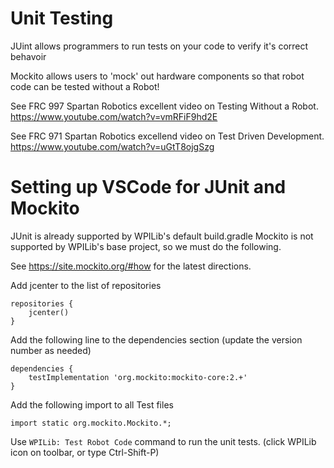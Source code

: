 # Unit Testing

JUint allows programmers to run tests on your code to verify it's correct behavoir

Mockito allows users to 'mock' out hardware components so that robot code can be tested without a Robot!

See FRC 997 Spartan Robotics excellent video on Testing Without a Robot.  
https://www.youtube.com/watch?v=vmRFiF9hd2E

See FRC 971 Spartan Robotics excellend video on Test Driven Development.
https://www.youtube.com/watch?v=uGtT8ojgSzg

# Setting up VSCode for JUnit and Mockito

JUnit is already supported by WPILib's default build.gradle
Mockito is not supported by WPILib's base project, so we must do the following.

See https://site.mockito.org/#how for the latest directions.


Add jcenter to the list of repositories
```
repositories { 
    jcenter()
}
```

Add the following line to the dependencies section (update the version number as needed)
```
dependencies {
    testImplementation 'org.mockito:mockito-core:2.+'
}
```

Add the following import to all Test files
```
import static org.mockito.Mockito.*;
```

Use `WPILib: Test Robot Code` command to run the unit tests.  (click WPILib icon on toolbar, or type Ctrl-Shift-P)
